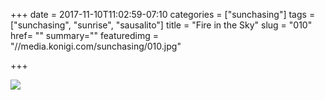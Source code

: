 +++
date = 2017-11-10T11:02:59-07:10
categories = ["sunchasing"]
tags = ["sunchasing", "sunrise", "sausalito"]
title = "Fire in the Sky"
slug = "010"
href= ""
summary=""
featuredimg = "//media.konigi.com/sunchasing/010.jpg"

+++

<img src="//media.konigi.com/sunchasing/010.jpg" />

